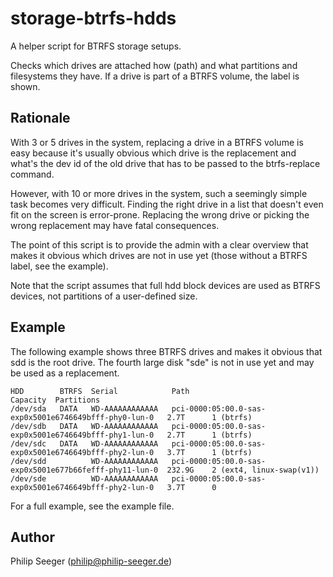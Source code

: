 storage-btrfs-hdds
==================

A helper script for BTRFS storage setups.

Checks which drives are attached how (path) and what partitions
and filesystems they have. If a drive is part of a BTRFS volume,
the label is shown.



Rationale
---------

With 3 or 5 drives in the system, replacing a drive in a BTRFS volume is easy
because it's usually obvious which drive is the replacement and what's the
dev id of the old drive that has to be passed to the btrfs-replace command.

However, with 10 or more drives in the system, such a seemingly simple task
becomes very difficult. Finding the right drive in a list that doesn't even
fit on the screen is error-prone. Replacing the wrong drive or picking
the wrong replacement may have fatal consequences.

The point of this script is to provide the admin with a clear overview
that makes it obvious which drives are not in use yet
(those without a BTRFS label, see the example).

Note that the script assumes that full hdd block devices are used
as BTRFS devices, not partitions of a user-defined size.



Example
-------

The following example shows three BTRFS drives and makes it obvious that
sdd is the root drive. The fourth large disk "sde" is not in use yet and
may be used as a replacement.

    HDD        BTRFS  Serial            Path                                                    Capacity  Partitions
    /dev/sda   DATA   WD-AAAAAAAAAAAA   pci-0000:05:00.0-sas-exp0x5001e6746649bfff-phy0-lun-0   2.7T      1 (btrfs)
    /dev/sdb   DATA   WD-AAAAAAAAAAAA   pci-0000:05:00.0-sas-exp0x5001e6746649bfff-phy1-lun-0   2.7T      1 (btrfs)
    /dev/sdc   DATA   WD-AAAAAAAAAAAA   pci-0000:05:00.0-sas-exp0x5001e6746649bfff-phy2-lun-0   3.7T      1 (btrfs)
    /dev/sdd          WD-AAAAAAAAAAAA   pci-0000:05:00.0-sas-exp0x5001e677b66fefff-phy11-lun-0  232.9G    2 (ext4, linux-swap(v1))
    /dev/sde          WD-AAAAAAAAAAAA   pci-0000:05:00.0-sas-exp0x5001e6746649bfff-phy2-lun-0   3.7T      0


For a full example, see the example file.



Author
------

Philip Seeger (philip@philip-seeger.de)

